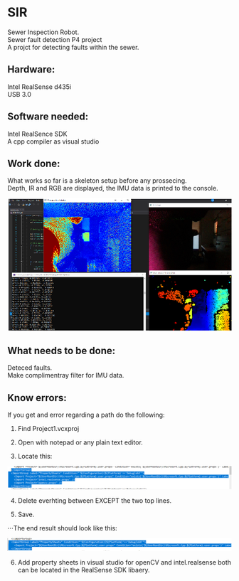 # SIR
Sewer Inspection Robot.\
Sewer fault detection P4 project\
A projct for detecting faults within the sewer.


## Hardware: 
Intel RealSense d435i\
USB 3.0

## Software needed: 
Intel RealSence SDK\
A cpp compiler as visual studio


## Work done:
What works so far is a skeleton setup before any prossecing.\
Depth, IR and RGB are displayed, the IMU data is printed to the console.

![alt text](https://github.com/Woombat84/SIR/blob/master/Picture/view.png "Working part")

## What needs to be done:
Deteced faults.\
Make complimentray filter for IMU data.


## Know errors:
If you get and error regarding a path do the following: 
1. Find Project1.vcxproj

2. Open with notepad or any plain text editor.

3. Locate this:

![alt text](https://github.com/Woombat84/SIR/blob/master/Picture/predelete.png "note: their maybe a more path's with in this structur")

4. Delete everhting between </ImportGroup> EXCEPT the two top lines.

5. Save.

⋅⋅⋅The end result should look like this:

![alt text](https://github.com/Woombat84/SIR/blob/master/Picture/deleted.png "End result")

6. Add property sheets in visual studio for openCV and intel.realsense both can be located in the RealSense SDK libaery.  

